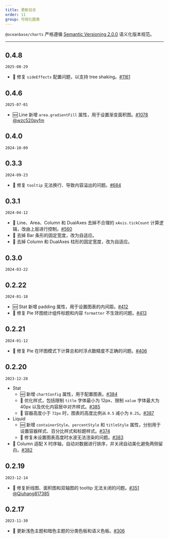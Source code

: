 ```yaml
---
title: 更新日志
order: 11
group: 可视化图表
---
```


`@oceanbase/charts` 严格遵循 [Semantic Versioning 2.0.0](http://semver.org/lang/zh-CN/) 语义化版本规范。

---

## 0.4.8

`2025-08-29`

- 🐞 修复 `sideEffects` 配置问题，以支持 tree shaking。[#1161](https://github.com/oceanbase/oceanbase-design/pull/1161)

## 0.4.6

`2025-07-01`

- 🆕 Line 新增 `area.gradientFill` 属性，用于设置渐变面积图。[#1078](https://github.com/oceanbase/oceanbase-design/pull/1078) [@wzc520pyfm](https://github.com/wzc520pyfm)

## 0.4.0

`2024-10-09`

## 0.3.3

`2024-09-23`

- 🐞 修复 `tooltip` 无法换行、导致内容溢出的问题。[#684](https://github.com/oceanbase/oceanbase-design/pull/684)

## 0.3.1

`2024-04-12`

- 🐞 Line、Area、Column 和 DualAxes 去掉不合理的 `xAxis.tickCount` 计算逻辑，改由上层进行控制。[#560](https://github.com/oceanbase/oceanbase-design/pull/560)
- 💄 去掉 Bar 条形的固定宽度，改为自适应。
- 💄 去掉 Column 和 DualAxes 柱形的固定宽度，改为自适应。

## 0.3.0

`2024-03-22`

## 0.2.22

`2024-01-18`

- 🆕 Stat 新增 padding 属性，用于设置图表的内间距。[#412](https://github.com/oceanbase/oceanbase-design/pull/412)
- 🐞 修复 Pie 环图统计组件标题和内容 `formatter` 不生效的问题。[#413](https://github.com/oceanbase/oceanbase-design/pull/413)

## 0.2.21

`2024-01-12`

- 🐞 修复 Pie 在环图模式下计算总和时浮点数精度不正确的问题。[#406](https://github.com/oceanbase/oceanbase-design/pull/406)

## 0.2.20

`2023-12-28`

- Stat
  - 🆕 新增 `chartConfig` 属性，用于配置图表。[#384](https://github.com/oceanbase/oceanbase-design/pull/384)
  - 💄 优化样式，包括限制 `title` 字体最小为 12px、限制 `value` 字体最大为 40px 以及优化内容居中对齐样式。[#385](https://github.com/oceanbase/oceanbase-design/pull/385)
  - 💄 容器高度小于 `72px` 时，图表的高度比例从 `0.5` 减小为 `0.25`。[#387](https://github.com/oceanbase/oceanbase-design/pull/387)
- Liquid
  - 🆕 新增 `containerStyle`、`percentStyle` 和 `titleStyle` 属性，分别用于设置容器样式、百分比样式和标题样式。[#374](https://github.com/oceanbase/oceanbase-design/pull/374)
  - 🐞 修复未设置图表高度时水波无法渲染的问题。[#383](https://github.com/oceanbase/oceanbase-design/pull/383)
- 💄 Column 适配 X 时序轴，自动对数据进行排序，并关闭自动美化避免两侧留白。[#382](https://github.com/oceanbase/oceanbase-design/pull/382)

## 0.2.19

`2023-12-14`

- 🐞 修复折线图、面积图和双轴图的 tooltip 无法关闭的问题。[#351](https://github.com/oceanbase/oceanbase-design/pull/351) [@Qiuhang817385](https://github.com/Qiuhang817385)

## 0.2.17

`2023-11-30`

- 🌈 更新浅色主题和暗色主题的分类色板和语义色板。[#306](https://github.com/oceanbase/oceanbase-design/pull/306)
